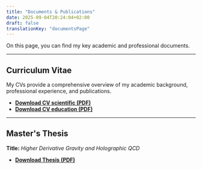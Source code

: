 ```yaml
---
title: "Documents & Publications"
date: 2025-09-04T20:24:04+02:00
draft: false
translationKey: "documentsPage" 
---
```


On this page, you can find my key academic and professional documents.

---

## Curriculum Vitae

My CVs provide a comprehensive overview of my academic background, professional experience, and publications.

* **[Download CV scientific (PDF)](/personal-website/CV_Alejandro_Garcia_maths_and_physics.pdf)**
* **[Download CV education (PDF)](/CV_Alejandro_Garcia_teaching.pdf)**

---

## Master's Thesis

**Title:** *Higher Derivative Gravity and Holographic QCD*

* **[Download Thesis (PDF)](/Thesis_Alejandro_Garcia.pdf)**

